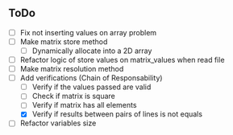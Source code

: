 <h2>ToDo</h2>

- [ ] Fix not inserting values on array problem
- [ ] Make matrix store method
  - [ ] Dynamically allocate into a 2D array
- [ ] Refactor logic of store values on matrix_values when read file
- [ ] Make matrix resolution method
- [ ] Add verifications (Chain of Responsability)
  - [ ] Verify if the values passed are valid
  - [ ] Check if matrix is square
  - [ ] Verify if matrix has all elements
  - [x] Verify if results between pairs of lines is not equals
- [ ] Refactor variables size
